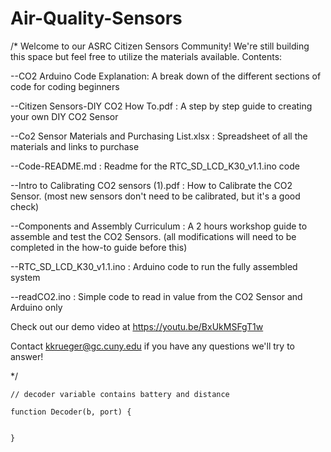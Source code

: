 # Air-Quality-Sensors

/*
 Welcome to our ASRC Citizen Sensors Community! We're still building this space but feel free to utilize the materials available.
 Contents:
 
 --CO2 Arduino Code Explanation: A break down of the different sections of code for coding beginners
 
 --Citizen Sensors-DIY CO2 How To.pdf : A step by step guide to creating your own DIY CO2 Sensor
 
 --Co2 Sensor Materials and Purchasing List.xlsx : Spreadsheet of all the materials and links to purchase

--Code-README.md : Readme for the RTC_SD_LCD_K30_v1.1.ino code

--Intro to Calibrating CO2 sensors (1).pdf : How to Calibrate the CO2 Sensor. (most new sensors don't need to be calibrated, but it's a good check)

--Components and Assembly Curriculum : A 2 hours workshop guide to assemble and test the CO2 Sensors. (all modifications will need to be completed in the how-to guide before this)

--RTC_SD_LCD_K30_v1.1.ino : Arduino code to run the fully assembled system

--readCO2.ino : Simple code to read in value from the CO2 Sensor and Arduino only

Check out our demo video at https://youtu.be/BxUkMSFgT1w

Contact kkrueger@gc.cuny.edu if you have any questions we'll try to answer!

*/
```
// decoder variable contains battery and distance

function Decoder(b, port) {

  
}
```
